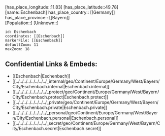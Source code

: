 ﻿---
location: [49.78,11.83] 
mapzoom: [7,12] 
mapmarker: city 
type: City
tags:
- geo/City


SpocWebEntityId: 30064
isDeleted: false
confidential: public

---
[has_place_longitude::11.83] 
[has_place_latitude::49.78] 
[name::Eschenbach] 
has_place_country:: [[Germany]]  
has_place_province:: [[Bayern]]  
[Population::] 
[Unknown::] 


```leaflet
id: Eschenbach
coordinates: [[Eschenbach]] 
markerFile: [[Eschenbach]] 
defaultZoom: 11 
maxZoom: 18
```


## Confidential Links & Embeds: 
- [[Eschenbach|Eschenbach]]  
- [[../../../../../../../../_internal/geo/Continent/Europe/Germany/West/Bayern/City/Eschenbach.internal|Eschenbach.internal]] 
- [[../../../../../../../../_protect/geo/Continent/Europe/Germany/West/Bayern/City/Eschenbach.protect|Eschenbach.protect]] 
- [[../../../../../../../../_private/geo/Continent/Europe/Germany/West/Bayern/City/Eschenbach.private|Eschenbach.private]] 
- [[../../../../../../../../_personal/geo/Continent/Europe/Germany/West/Bayern/City/Eschenbach.personal|Eschenbach.personal]] 
- [[../../../../../../../../_secret/geo/Continent/Europe/Germany/West/Bayern/City/Eschenbach.secret|Eschenbach.secret]] 

